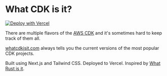 # What CDK is it?

[![Deploy with Vercel](https://vercel.com/button)](https://vercel.com/new/clone?repository-url=https%3A%2F%2Fgithub.com%2Fmlafeldt%2Fwhatcdkisit)

There are multiple flavors of the [AWS CDK](https://aws.amazon.com/cdk/) and it's sometimes hard to keep track of them all.

[whatcdkisit.com](https://whatcdkisit.com) always tells you the current versions of the most popular CDK projects.

Built using Next.js and Tailwind CSS. Deployed to Vercel. Inspired by [What Rust is it](https://www.whatrustisit.com).
